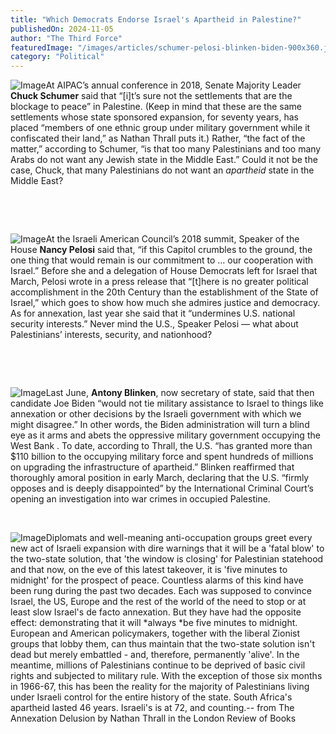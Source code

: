 ```yaml
---
title: "Which Democrats Endorse Israel's Apartheid in Palestine?"
publishedOn: 2024-11-05
author: "The Third Force"
featuredImage: "/images/articles/schumer-pelosi-blinken-biden-900x360.jpg"
category: "Political"
---
```


![Image](/images/articles/solid-dude-720x516.gif)At AIPAC’s annual conference in 2018, Senate Majority Leader **Chuck Schumer** said that “[i]t’s sure not the settlements that are the blockage to peace” in Palestine. (Keep in mind that these are the same settlements whose state sponsored expansion, for seventy years, has placed “members of one ethnic group under military government while it confiscated their land,” as Nathan Thrall puts it.) Rather, “the fact of the matter,” according to Schumer, “is that too many Palestinians and too many Arabs do not want any Jewish state in the Middle East.” Could it not be the case, Chuck, that many Palestinians do not want an *apartheid* state in the Middle East?

‍

‍

![Image](/images/articles/boss-lady-720x495.gif)At the Israeli American Council’s 2018 summit, Speaker of the House **Nancy Pelosi** said that, “if this Capitol crumbles to the ground, the one thing that would remain is our commitment to ... our cooperation with Israel.” Before she and a delegation of House Democrats left for Israel that March, Pelosi wrote in a press release that “[t]here is no greater political accomplishment in the 20th Century than the establishment of the State of Israel,” which goes to show how much she admires justice and democracy. As for annexation, last year she said that it “undermines U.S. national security interests.” Never mind the U.S., Speaker Pelosi — what about Palestinians’ interests, security, and nationhood?

‍

‍

![Image](/images/articles/logic-freak-720x495.gif)Last June, **Antony Blinken**, now secretary of state, said that then candidate Joe Biden “would not tie military assistance to Israel to things like annexation or other decisions by the Israeli government with which we might disagree.” In other words, the Biden administration will turn a blind eye as it arms and abets the oppressive military government occupying the West Bank . To date, according to Thrall, the U.S. “has granted more than $110 billion to the occupying military force and spent hundreds of millions on upgrading the infrastructure of apartheid.” Blinken reaffirmed that thoroughly amoral position in early March, declaring that the U.S. “firmly opposes and is deeply disappointed” by the International Criminal Court’s opening an investigation into war crimes in occupied Palestine.

‍

![Image](/images/articles/biden-complicit-466x600.gif)Diplomats and well-meaning anti-occupation groups greet every new act of Israeli expansion with dire warnings that it will be a 'fatal blow' to the two-state solution, that 'the window is closing' for Palestinian statehood and that now, on the eve of this latest takeover, it is 'five minutes to midnight' for the prospect of peace. Countless alarms of this kind have been rung during the past two decades. Each was supposed to convince Israel, the US, Europe and the rest of the world of the need to stop or at least slow Israel's de facto annexation. But they have had the opposite effect: demonstrating that it will *always *be five minutes to midnight. European and American policymakers, together with the liberal Zionist groups that lobby them, can thus maintain that the two-state solution isn't dead but merely embattled - and, therefore, permanently 'alive'. In the meantime, millions of Palestinians continue to be deprived of basic civil rights and subjected to military rule. With the exception of those six months in 1966-67, this has been the reality for the majority of Palestinians living under Israeli control for the entire history of the state. South Africa's apartheid lasted 46 years. Israeli's is at 72, and counting.-- from The Annexation Delusion by Nathan Thrall in the London Review of Books
